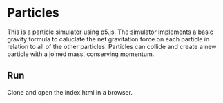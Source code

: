 # Particles
This is a particle simulator using p5.js. The simulator implements a basic gravity formula to caluclate the net gravitation force on each particle in relation to all of the other particles. Particles can collide and create a new particle with a joined mass, conserving momentum.

## Run
Clone and open the index.html in a browser.